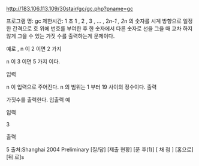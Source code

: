 ﻿http://183.106.113.109/30stair/gc/gc.php?pname=gc

프로그램 명: gc
제한시간: 1 초
1 , 2 , 3 , ... , 2*n-1 , 2*n 의 숫자를 시계 방향으로 일정한 간격으로 호 위에 번호를 부여한 후 한 숫자에서 다른 숫자로 선을 그을 때 교차 하지 않게 그을 수 있는 가짓 수를 출력하는게 문제이다.

예로 , n 이 2 이면 2 가지



n 이 3 이면 5 가지 이다.



입력

n 이 입력으로 주어진다. n 의 범위는 1 부터 19 사이의 정수이다.
출력

가짓수를 출력한다.
입출력 예

입력

3

출력

5
출처:Shanghai 2004 Preliminary
[질/답] [제출 현황] [푼 후(1)]
[ 채 점 ] [홈으로]  [뒤 로]s